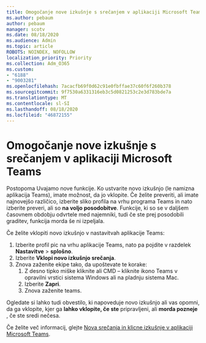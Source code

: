 ```yaml
---
title: Omogočanje nove izkušnje s srečanjem v aplikaciji Microsoft Teams
ms.author: pebaum
author: pebaum
manager: scotv
ms.date: 08/18/2020
ms.audience: Admin
ms.topic: article
ROBOTS: NOINDEX, NOFOLLOW
localization_priority: Priority
ms.collection: Adm_O365
ms.custom:
- "6188"
- "9003281"
ms.openlocfilehash: 7acacfb69f0d62c91e0fbffae37c60f6f260b378
ms.sourcegitcommit: 9f7530a6331316eb3c5d0821253c2e3d783bde7a
ms.translationtype: MT
ms.contentlocale: sl-SI
ms.lasthandoff: 08/18/2020
ms.locfileid: "46872155"
---
```

# <a name="enable-the-new-meeting-experience-in-microsoft-teams"></a>Omogočanje nove izkušnje s srečanjem v aplikaciji Microsoft Teams

Postopoma Uvajamo nove funkcije. Ko ustvarite novo izkušnjo (le namizna aplikacija Teams), imate možnost, da jo vklopite. Če želite preveriti, ali imate najnovejšo različico, izberite sliko profila na vrhu programa Teams in nato izberite preveri, ali so  **na voljo posodobitve**. Funkcije, ki so se v daljšem časovnem obdobju odvrtele med najemniki, tudi če ste prej posodobili graditev, funkcija morda še ni izpeljala.  

Če želite vklopiti novo izkušnjo v nastavitvah aplikacije Teams:

1. Izberite profil pic na vrhu aplikacije Teams, nato pa pojdite v razdelek **Nastavitve**  >   **splošno**. 
2. Izberite **Vklopi novo izkušnjo srečanja**.
3. Znova zaženite ekipe tako, da upoštevate te korake:
    1. Z desno tipko miške kliknite ali CMD – kliknite ikono Teams v opravilni vrstici sistema Windows ali na pladnju sistema Mac.
    2. Izberite **Zapri**.
    3. Znova zaženite teams.

Ogledate si lahko tudi obvestilo, ki napoveduje novo izkušnjo ali vas opomni, da ga vklopite, kjer ga  **lahko vklopite, če ste**  pripravljeni, ali  **morda pozneje** , če ste sredi nečesa.  

Če želite več informacij, glejte [Nova srečanja in klicne izkušnje v aplikaciji Microsoft Teams](https://techcommunity.microsoft.com/t5/microsoft-teams-blog/new-meeting-and-calling-experience-in-microsoft-teams/ba-p/1537581).